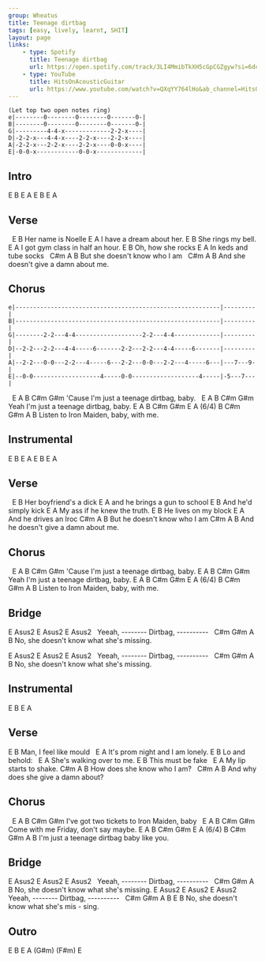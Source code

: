 ```yaml
---
group: Wheatus
title: Teenage dirtbag
tags: [easy, lively, learnt, SHIT]
layout: page
links:
    - type: Spotify
      title: Teenage dirtbag
      url: https://open.spotify.com/track/3LI4MmibTkXH5cGpCGZgyw?si=6dcc7c79827a418d
    - type: YouTube
      title: HitsOnAcousticGuitar
      url: https://www.youtube.com/watch?v=QXqYY764lHo&ab_channel=HitsOnAcousticGuitar
---
```


```chordpro
(Let top two open notes ring)
e|--------0--------0--------0-------0-|
B|--------0--------0--------0-------0-|
G|---------4-4-x-------------2-2-x----|
D|-2-2-x---4-4-x----2-2-x----2-2-x----|
A|-2-2-x---2-2-x----2-2-x----0-0-x----|
E|-0-0-x------------0-0-x-------------|
```

## Intro

E B E A E B E A

## Verse

&nbsp;   E          B
Her name is Noelle
E            A
I have a dream about her.
E             B
She rings my bell.
      E              A
I got gym class in half an hour.
E            B
Oh, how she rocks
   E              A
In keds and tube socks
&nbsp;   C#m          A          B
But she doesn't know who I am
&nbsp;   C#m          A      B
And she doesn't give a damn about me.

## Chorus

```chordpro
e|----------------------------------------------------------|---------|
B|----------------------------------------------------------|---------|
G|--------2-2---4-4-------------------2-2---4-4-------------|---------|
D|--2-2---2-2---4-4-----6-------2-2---2-2---4-4-----6-------|---------|
A|--2-2---0-0---2-2---4-----6---2-2---0-0---2-2---4-----6---|---7---9-|
E|--0-0-------------------4-----0-0-------------------4-----|-5---7---|
```

&nbsp;      E          A         B      C#m    G#m
'Cause I'm just a teenage dirtbag, baby.
&nbsp;    E          A         B      C#m     G#m
Yeah I'm just a teenage dirtbag, baby.
E         A       B    C#m   G#m   E  A (6/4) B C#m G#m A B
Listen to Iron Maiden, baby, with me.

## Instrumental

E B E A E B E A

## Verse

&nbsp;   E           B
Her boyfriend's a dick
E            A
and he brings a gun to school
E             B
And he'd simply kick
  E              A
My ass if he knew the truth.
E            B
He lives on my block
E            A
And he drives an Iroc
    C#m          A          B
But he doesn't know who I am
    C#m          A          B
And he doesn't give a damn about me.

## Chorus

&nbsp;      E          A         B      C#m    G#m
'Cause I'm just a teenage dirtbag, baby.
     E          A         B      C#m     G#m
Yeah I'm just a teenage dirtbag, baby.
E         A       B    C#m   G#m   E  A (6/4) B C#m G#m A B
Listen to Iron Maiden, baby, with me.

## Bridge

E  Asus2    E   Asus2         E    Asus2
&nbsp;       Yeeah, -------- Dirtbag, ----------
&nbsp;   C#m      G#m     A           B
No, she doesn't know what she's missing.

E  Asus2    E   Asus2         E    Asus2
&nbsp;       Yeeah, -------- Dirtbag, ----------
&nbsp;   C#m      G#m     A           B
No, she doesn't know what she's missing.

## Instrumental

E B E A

## Verse

E             B
Man, I feel like mould
&nbsp; E              A
It's prom night and I am lonely.
E             B
Lo and behold:
&nbsp; E              A
She's walking over to me.
E             B
This must be fake
&nbsp; E              A
My lip starts to shake.
C#m          A          B
How does she know who I am?
&nbsp;   C#m          A          B
And why does she give a damn about?

## Chorus

&nbsp;      E          A         B      C#m    G#m
I've got two tickets to Iron Maiden, baby
&nbsp;   E          A         B      C#m     G#m
Come with me Friday, don't say maybe.
E         A       B    C#m   G#m   E  A (6/4) B C#m G#m A B
I'm just a teenage dirtbag baby like you.

## Bridge

E  Asus2    E   Asus2         E    Asus2
&nbsp;       Yeeah, -------- Dirtbag, ----------
&nbsp;   C#m      G#m     A           B
No, she doesn't know what she's missing.
E  Asus2    E   Asus2         E    Asus2
&nbsp;       Yeeah, -------- Dirtbag, ----------
&nbsp;   C#m      G#m     A        B     E     B
No, she doesn't know what she's     mis - sing.

## Outro

E B E    A (G#m) (F#m) E
